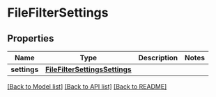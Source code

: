 # FileFilterSettings

## Properties
Name | Type | Description | Notes
------------ | ------------- | ------------- | -------------
**settings** | [**FileFilterSettingsSettings**](FileFilterSettingsSettings.md) |  | 

[[Back to Model list]](../README.md#documentation-for-models) [[Back to API list]](../README.md#documentation-for-api-endpoints) [[Back to README]](../README.md)


